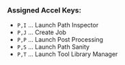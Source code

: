 ### Assigned Accel Keys:
* `P,I` ... Launch Path Inspector
* `P,J` ... Create Job
* `P,P` ... Launch Post Processing
* `P,S` ... Launch Path Sanity
* `P,T` ... Launch Tool Library Manager
